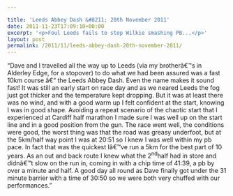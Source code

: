 ```yaml
---

title: 'Leeds Abbey Dash &#8211; 20th November 2011'
date: 2011-11-23T17:09:10+00:00
excerpt: '<p>Foul Leeds fails to stop Wilkie smashing PB...</p>'
layout: post
permalink: /2011/11/leeds-abbey-dash-20th-november-2011/
---
```

&#8220;Dave and I travelled all the way up to Leeds (via my brotherâ€™s in Alderley Edge, for a stopover) to do what we had been assured was a fast 10km course â€“ the Leeds Abbey Dash. Even the name makes it sound fast! It was still an early start on race day and as we neared Leeds the fog just got thicker and the temperature kept dropping. But it was at least there was no wind, and with a good warm up I felt confident at the start, knowing I was in good shape. Avoiding a repeat scenario of the chaotic start that I experienced at Cardiff half marathon I made sure I was well up on the start line and in a good position from the gun. The race went well, the conditions were good, the worst thing was that the road was greasy underfoot, but at the 5km/half way point I was at 20:51 so I knew I was well within my pb pace. In fact that was the quickest Iâ€™ve run a 5km for the best part of 10 years. As an out and back route I knew what the 2<sup>nd</sup>half had in store and didnâ€™t slow on the run in, coming in with a chip time of 41:39, a pb by over a minute and half. A good day all round as Dave finally got under the 31 minute barrier with a time of 30:50 so we were both very chuffed with our performances.&#8221;